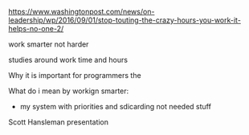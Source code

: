 https://www.washingtonpost.com/news/on-leadership/wp/2016/09/01/stop-touting-the-crazy-hours-you-work-it-helps-no-one-2/


work smarter not harder

studies around work time and hours

Why it is important for programmers the


What do i mean by workign smarter:

- my system with priorities and sdicarding not needed stuff

Scott Hansleman presentation
